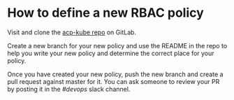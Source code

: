 # How to define a new RBAC policy

Visit and clone the [acp-kube repo][acp kube repo link] on GitLab.

Create a new branch for your new policy and use the README in the repo to help you write your new policy and determine the correct place for your policy.

Once you have created your new policy, push the new branch and create a pull request against master for it. You can ask someone to review your PR by posting it in the _#devops_ slack channel.

[acp kube repo link]: https://gitlab.digital.homeoffice.gov.uk/Devops/acp-kube/
